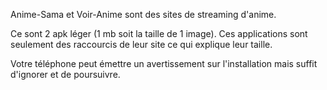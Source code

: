 Anime-Sama et Voir-Anime sont des sites de streaming d'anime.

Ce sont 2 apk léger (1 mb soit la taille de 1 image). Ces applications sont seulement des raccourcis de leur site ce qui explique leur taille.

Votre téléphone peut émettre un avertissement sur l'installation mais suffit d'ignorer et de poursuivre.
